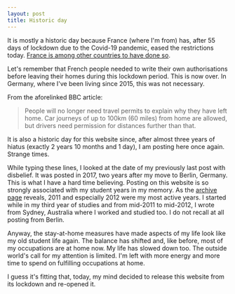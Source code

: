 ```yaml
---
layout: post
title: Historic day
---
```


It is mostly a historic day because France (where I'm from) has, after 55 days of lockdown due to the Covid-19 pandemic, eased the restrictions today. [France is among other countries to have done so](https://www.bbc.com/news/world-europe-52615733).

Let's remember that French people needed to write their own authorisations before leaving their homes during this lockdown period. This is now over. In Germany, where I've been living since 2015, this was not necessary.

From the aforelinked BBC article:
> People will no longer need travel permits to explain why they have left home. Car journeys of up to 100km (60 miles) from home are allowed, but drivers need permission for distances further than that.

It is also a historic day for this website since, after almost three years of hiatus (exactly 2 years 10 months and 1 day), I am posting here once again. Strange times.

While typing these lines, I looked at the date of my previously last post with disbelief. It was posted in 2017, two years after my move to Berlin, Germany. This is what I have a hard time believing. Posting on this website is so strongly associated with my student years in my memory. As the [archive page](/archives/) reveals, 2011 and especially 2012 were my most active years. I started while in my third year of studies and from mid-2011 to mid-2012, I wrote from Sydney, Australia where I worked and studied too. I do not recall at all posting from Berlin.

Anyway, the stay-at-home measures have made aspects of my life look like my old student life again. The balance has shifted and, like before, most of my occupations are at home now. My life has slowed down too. The outside world's call for my attention is limited. I'm left with more energy and more time to spend on fulfilling occupations at home.

I guess it's fitting that, today, my mind decided to release this website from its lockdown and re-opened it.
